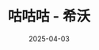 ---
hide: false
title: 咕咕咕 - 希沃
date: 2025-04-03
updated: 2025-04-03
categories: 搞机日志
tags:
  - 搞机日志
  - 咕咕咕
---
